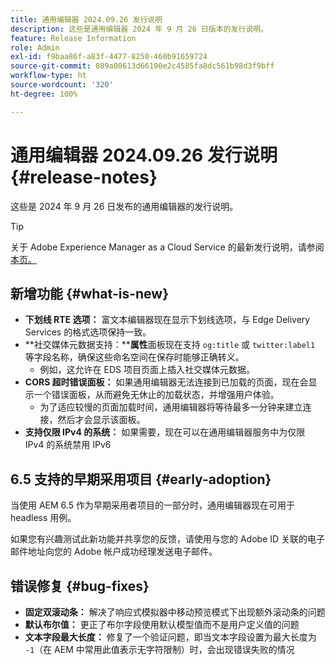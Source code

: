 ```yaml
---
title: 通用编辑器 2024.09.26 发行说明
description: 这些是通用编辑器 2024 年 9 月 26 日版本的发行说明。
feature: Release Information
role: Admin
exl-id: f9baa86f-a83f-4477-8250-460b91659724
source-git-commit: 089a00613d66190e2c4585fa8dc561b98d3f9bff
workflow-type: ht
source-wordcount: '320'
ht-degree: 100%

---
```


# 通用编辑器 2024.09.26 发行说明 {#release-notes}

这些是 2024 年 9 月 26 日发布的通用编辑器的发行说明。

>[!TIP]
>
>关于 Adobe Experience Manager as a Cloud Service 的最新发行说明，请参阅[本页。](/help/release-notes/release-notes-cloud/release-notes-current.md)

## 新增功能 {#what-is-new}

* **下划线 RTE 选项：** 富文本编辑器现在显示下划线选项，与 Edge Delivery Services 的格式选项保持一致。
* **社交媒体元数据支持：****属性**&#x200B;面板现在支持 `og:title` 或 `twitter:label1` 等字段名称，确保这些命名空间在保存时能够正确转义。
   * 例如，这允许在 EDS 项目页面上插入社交媒体元数据。
* **CORS 超时错误面板：** 如果通用编辑器无法连接到已加载的页面，现在会显示一个错误面板，从而避免无休止的加载状态，并增强用户体验。
   * 为了适应较慢的页面加载时间，通用编辑器将等待最多一分钟来建立连接，然后才会显示该面板。
* **支持仅限 IPv4 的系统：** 如果需要，现在可以在通用编辑器服务中为仅限 IPv4 的系统禁用 IPv6

## 6.5 支持的早期采用项目 {#early-adoption}

当使用 AEM 6.5 作为早期采用者项目的一部分时，通用编辑器现在可用于 headless 用例。

如果您有兴趣测试此新功能并共享您的反馈，请使用与您的 Adobe ID 关联的电子邮件地址向您的 Adobe 帐户成功经理发送电子邮件。

## 错误修复 {#bug-fixes}

* **固定双滚动条：** 解决了响应式模拟器中移动预览模式下出现额外滚动条的问题
* **默认布尔值：** 更正了布尔字段使用默认模型值而不是用户定义值的问题
* **文本字段最大长度：** 修复了一个验证问题，即当文本字段设置为最大长度为 `-1`（在 AEM 中常用此值表示无字符限制）时，会出现错误失败的情况
